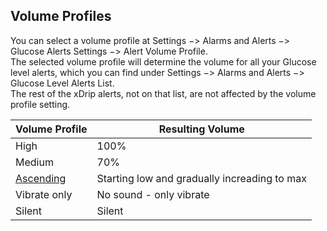 ## Volume Profiles 
  
You can select a volume profile at Settings &#8722;> Alarms and Alerts &#8722;> Glucose Alerts Settings &#8722;> Alert Volume Profile.  
The selected volume profile will determine the volume for all your Glucose level alerts, which you can find under Settings &#8722;> Alarms and Alerts &#8722;> Glucose Level Alerts List.  
The rest of the xDrip alerts, not on that list, are not affected by the volume profile setting.  

| Volume Profile | Resulting Volume |  
|----------------|-------------|  
| High           | 100%        |  
| Medium         | 70%         |  
| [Ascending](./Ascending-volume-profile.md)      | Starting low and gradually increading to max |  
| Vibrate only   | No sound - only vibrate |  
| Silent         | Silent     |  
  
  
